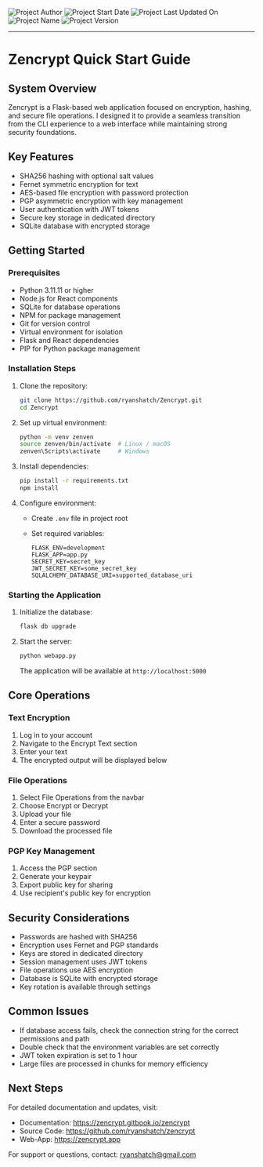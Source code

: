 <p><img src="https://img.shields.io/badge/Author-Ryan%20S%20Hatch-0A2647?style=for-the-badge" alt="Project Author"> 
<img src="https://img.shields.io/badge/Started-January%202021-144272?style=for-the-badge" alt="Project Start Date"> 
<img src="https://img.shields.io/badge/Updated-Feb%2019%2C%202025-205295?style=for-the-badge" alt="Project Last Updated On">
<img src="https://img.shields.io/badge/Project-Zencrypt-0A2647?style=for-the-badge" alt="Project Name">
<img src="https://img.shields.io/badge/Version-v6.2.2--alpha-2C74B3?style=for-the-badge" alt="Project Version"></p>
<!-- <br>
<p><img src="https://img.shields.io/badge/Languages-Python%2C%20JavaScript%2C%20HTML%2C%20SQL-0A2647?style=for-the-badge" alt="Programming Languages"> <img src="https://img.shields.io/badge/Frameworks-Flask%2C%20React-144272?style=for-the-badge" alt="Frameworks"> <img src="https://img.shields.io/badge/Tools-SQLAlchemy-205295?style=for-the-badge" alt="Tools"></p>
<br>
<p><img src="https://img.shields.io/badge/Platform-Web%20Application-0A2647?style=for-the-badge" alt="Platform"> <img src="https://img.shields.io/badge/Deployment-Cloud%20Based-144272?style=for-the-badge" alt="Deployment Type"> <img src="https://img.shields.io/badge/Server-Gunicorn-205295?style=for-the-badge" alt="Hosting Service"></p> -->
<!-- <p><img src="https://img.shields.io/badge/Purpose-Encryption%20Platform-0A2647?style=for-the-badge" alt="Project Purpose"> <img src="https://img.shields.io/badge/Focus-Security%20Development-144272?style=for-the-badge" alt="Project Focus">  -->
<hr>

# Zencrypt Quick Start Guide

## System Overview
Zencrypt is a Flask-based web application focused on encryption, hashing, and secure file operations. I designed it to provide a seamless transition from the CLI experience to a web interface while maintaining strong security foundations.

## Key Features
- SHA256 hashing with optional salt values
- Fernet symmetric encryption for text
- AES-based file encryption with password protection
- PGP asymmetric encryption with key management
- User authentication with JWT tokens
- Secure key storage in dedicated directory
- SQLite database with encrypted storage

## Getting Started

### Prerequisites
- Python 3.11.11 or higher
- Node.js for React components
- SQLite for database operations
- NPM for package management
- Git for version control
- Virtual environment for isolation
- Flask and React dependencies
- PIP for Python package management

### Installation Steps
1. Clone the repository:

   ```bash
   git clone https://github.com/ryanshatch/Zencrypt.git
   cd Zencrypt
   ```

2. Set up virtual environment:

   ```bash
   python -m venv zenven
   source zenven/bin/activate  # Linux / macOS
   zenven\Scripts\activate     # Windows
   ```

3. Install dependencies:

   ```bash
   pip install -r requirements.txt
   npm install
   ```

4. Configure environment:
   - Create `.env` file in project root
   - Set required variables:

     ```env
     FLASK_ENV=development
     FLASK_APP=app.py
     SECRET_KEY=secret_key
     JWT_SECRET_KEY=some_secret_key
     SQLALCHEMY_DATABASE_URI=supported_database_uri
     ```

### Starting the Application

1. Initialize the database:

   ```bash
   flask db upgrade
   ```

2. Start the server:

   ```bash
   python webapp.py
   ```

   The application will be available at `http://localhost:5000`

## Core Operations

### Text Encryption

1. Log in to your account
2. Navigate to the Encrypt Text section
3. Enter your text
4. The encrypted output will be displayed below

### File Operations

1. Select File Operations from the navbar
2. Choose Encrypt or Decrypt
3. Upload your file
4. Enter a secure password
5. Download the processed file

### PGP Key Management

1. Access the PGP section
2. Generate your keypair
3. Export public key for sharing
4. Use recipient's public key for encryption

## Security Considerations

- Passwords are hashed with SHA256
- Encryption uses Fernet and PGP standards
- Keys are stored in dedicated directory
- Session management uses JWT tokens
- File operations use AES encryption
- Database is SQLite with encrypted storage
- Key rotation is available through settings

## Common Issues

- If database access fails, check the connection string for the correct permissions and path
- Double check that the environment variables are set correctly
- JWT token expiration is set to 1 hour
- Large files are processed in chunks for memory efficiency

## Next Steps

For detailed documentation and updates, visit:
- Documentation: https://zencrypt.gitbook.io/zencrypt
- Source Code: https://github.com/ryanshatch/zencrypt
- Web-App: https://zencrypt.app

For support or questions, contact: ryanshatch@gmail.com
